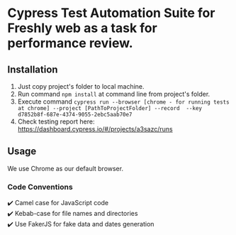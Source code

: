 # Cypress Test Automation Suite for Freshly web as a task for performance review.

## Installation
1) Just copy project's folder to local machine.
2) Run command ````npm install```` at command line from project's folder.
4) Execute command ````cypress run --browser [chrome - for running tests at chrome] --project [PathToProjectFolder] --record  --key d7852b8f-687e-4374-9055-2ebc5aab70e7````
5) Check testing report here: https://dashboard.cypress.io/#/projects/a3sazc/runs


## Usage

We use Chrome as our default browser.



### Code Conventions
:heavy_check_mark: Camel case for JavaScript code </br>
:heavy_check_mark: Kebab-case for file names and directories </br>
:heavy_check_mark: Use FakerJS for fake data and dates generation </br>

